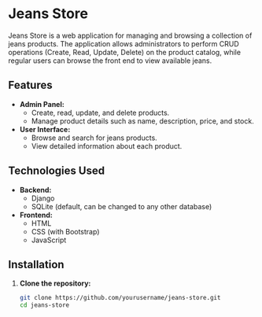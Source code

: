 # Jeans Store

Jeans Store is a web application for managing and browsing a collection of jeans products. The application allows administrators to perform CRUD operations (Create, Read, Update, Delete) on the product catalog, while regular users can browse the front end to view available jeans.

## Features

- **Admin Panel:**
  - Create, read, update, and delete products.
  - Manage product details such as name, description, price, and stock.
- **User Interface:**
  - Browse and search for jeans products.
  - View detailed information about each product.

## Technologies Used

- **Backend:**
  - Django
  - SQLite (default, can be changed to any other database)
- **Frontend:**
  - HTML
  - CSS (with Bootstrap)
  - JavaScript

## Installation

1. **Clone the repository:**
   ```bash
   git clone https://github.com/yourusername/jeans-store.git
   cd jeans-store
